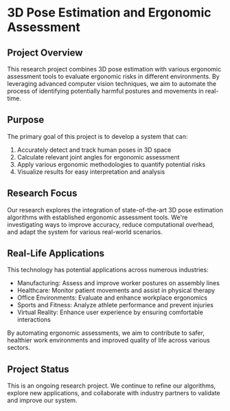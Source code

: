 # 3D Pose Estimation and Ergonomic Assessment

## Project Overview

This research project combines 3D pose estimation with various ergonomic assessment tools to evaluate ergonomic risks in different environments. By leveraging advanced computer vision techniques, we aim to automate the process of identifying potentially harmful postures and movements in real-time.

## Purpose

The primary goal of this project is to develop a system that can:

1. Accurately detect and track human poses in 3D space
2. Calculate relevant joint angles for ergonomic assessment
3. Apply various ergonomic methodologies to quantify potential risks
4. Visualize results for easy interpretation and analysis

## Research Focus

Our research explores the integration of state-of-the-art 3D pose estimation algorithms with established ergonomic assessment tools. We're investigating ways to improve accuracy, reduce computational overhead, and adapt the system for various real-world scenarios.

## Real-Life Applications

This technology has potential applications across numerous industries:

- Manufacturing: Assess and improve worker postures on assembly lines
- Healthcare: Monitor patient movements and assist in physical therapy
- Office Environments: Evaluate and enhance workplace ergonomics
- Sports and Fitness: Analyze athlete performance and prevent injuries
- Virtual Reality: Enhance user experience by ensuring comfortable interactions

By automating ergonomic assessments, we aim to contribute to safer, healthier work environments and improved quality of life across various sectors.

## Project Status

This is an ongoing research project. We continue to refine our algorithms, explore new applications, and collaborate with industry partners to validate and improve our system.
